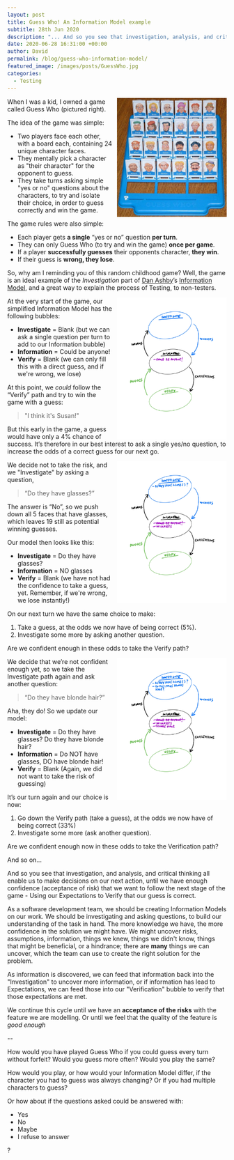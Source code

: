 ```yaml
---
layout: post
title: Guess Who! An Information Model example
subtitle: 28th Jun 2020
description: "... And so you see that investigation, analysis, and critical thinking all enable us to make decisions on our next action, until we have enough confidence (acceptance of risk) that we want to follow the next stage of the game..."
date: 2020-06-28 16:31:00 +00:00
author: David
permalink: /blog/guess-who-information-model/
featured_image: /images/posts/GuessWho.jpg
categories:
  - Testing
---
```


<img src="/images/posts/GuessWho.jpg" alt="Guess Who game" style="float:right; margin-left: 10px; width:50%;" />

When I was a kid, I owned a game called Guess Who (pictured right).

The idea of the game was simple:
- Two players face each other, with a board each, containing 24 unique character faces.
- They mentally pick a character as "their character" for the opponent to guess.
- They take turns asking simple "yes or no" questions about the characters, to try and isolate their choice, in order to guess correctly and win the game.

The game rules were also simple:
- Each player gets **a single** “yes or no” question **per turn**.
- They can only Guess Who (to try and win the game) **once per game**.
- If a player **successfully guesses** their opponents character, **they win**.
- If their guess is **wrong, they lose**.

So, why am I reminding you of this random childhood game? Well, the game is an ideal example of the _Investigation_ part of [Dan Ashby](https://mobile.twitter.com/DanAshby04)’s [Information Model](https://danashby.co.uk/2016/03/08/information-and-its-relationship-with-testing-and-checking/), and a great way to explain the process of Testing, to non-testers.

<img src="/images/posts/InformationModel-Stage1.jpg" alt="Information Model Stage 1" style="float:right; margin-left: 10px; width:50%;" />

At the very start of the game, our simplified Information Model has the following bubbles:
- **Investigate** = Blank (but we can ask a single question per turn to add to our Information bubble)
- **Information** = Could be anyone!
- **Verify** = Blank (we can only fill this with a direct guess, and if we're wrong, we lose)

At this point, we _could_ follow the “Verify” path and try to win the game with a guess:
> "I think it's Susan!"

But this early in the game, a guess would have only a 4% chance of success.
It’s therefore in our best interest to ask a single yes/no question, to increase the odds of a correct guess for our next go.

<img src="/images/posts/InformationModel-Stage2.jpg" alt="Information Model Stage 2" style="float:right; margin-left: 10px; width:50%;" />

We decide not to take the risk, and we "Investigate" by asking a question,
> “Do they have glasses?”

The answer is “No”, so we push down all 5 faces that have glasses, which leaves 19 still as potential winning guesses.

Our model then looks like this:
- **Investigate** = Do they have glasses?
- **Information** = NO glasses
- **Verify** = Blank (we have not had the confidence to take a guess, yet. Remember, if we're wrong, we lose instantly!)

On our next turn we have the same choice to make:
1. Take a guess, at the odds we now have of being correct (5%).
2. Investigate some more by asking another question.

Are we confident enough in these odds to take the Verify path?

<img src="/images/posts/InformationModel-Stage3.jpg" alt="Information Model Stage 3" style="float:right; margin-left: 10px; width:50%;" />

We decide that we’re not confident enough yet, so we take the Investigate path again and ask another question:
> “Do they have blonde hair?”

Aha, they do! So we update our model:
- **Investigate** = Do they have glasses? Do they have blonde hair?
- **Information** = Do NOT have glasses, DO have blonde hair!
- **Verify** = Blank (Again, we did not want to take the risk of guessing)

It’s our turn again and our choice is now:
1. Go down the Verify path (take a guess), at the odds we now have of being correct (33%)
2. Investigate some more (ask another question).

Are we confident enough now in these odds to take the Verification path?

And so on...

And so you see that investigation, and analysis, and critical thinking all enable us to make decisions on our next action, until we have enough confidence (acceptance of risk) that we want to follow the next stage of the game - Using our Expectations to Verify that our guess is correct.

As a software development team, we should be creating Information Models on our work. We should be investigating and asking questions, to build our understanding of the task in hand. The more knowledge we have, the more confidence in the solution we might have. We might uncover risks, assumptions, information, things we knew, things we didn't know, things that might be beneficial, or a hindrance; there are **many** things we can uncover, which the team can use to create the right solution for the problem.

As information is discovered, we can feed that information back into the "Investigation" to uncover more information, or if information has lead to Expectations, we can feed those into our "Verification" bubble to verify that those expectations are met.

We continue this cycle until we have an **acceptance of the risks** with the feature we are modelling. Or until we feel that the quality of the feature is _good enough_

--

How would you have played Guess Who if you could guess every turn without forfeit?
Would you guess more often?
Would you play the same?

How would you play, or how would your Information Model differ, if the character you had to guess was always changing?
Or if you had multiple characters to guess?

Or how about if the questions asked could be answered with:
- Yes
- No
- Maybe
- I refuse to answer

?

